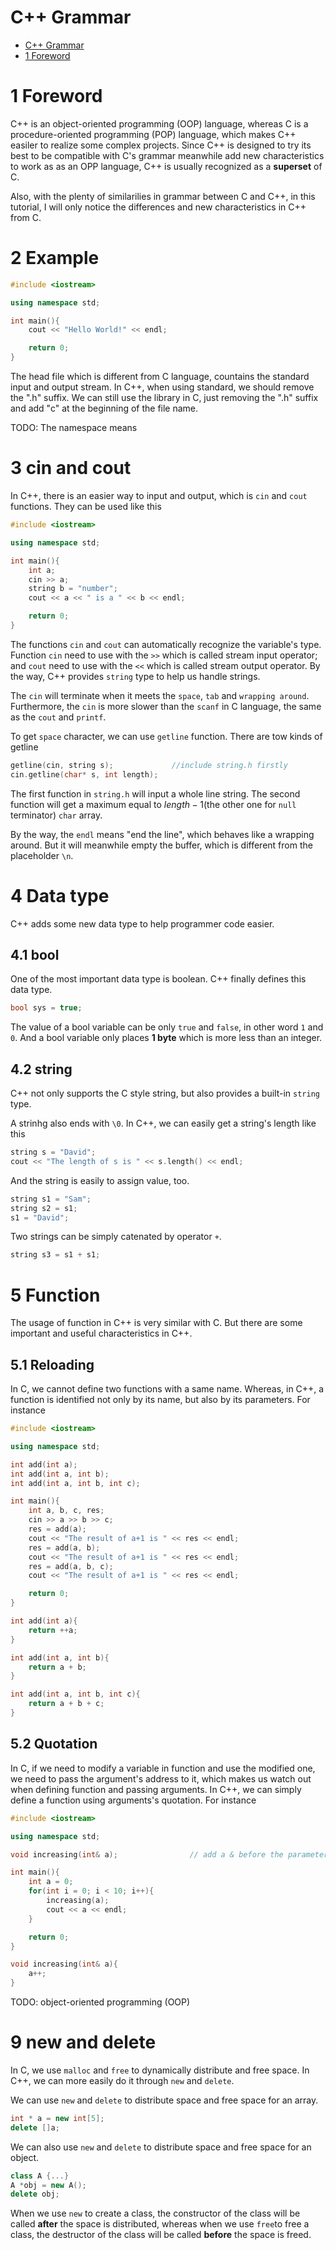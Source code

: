 # C++ Grammar

- [C++ Grammar](#c-grammar)
- [1 Foreword](#1-foreword)

# 1 Foreword

C++ is an object-oriented programming (OOP) language, whereas C is a procedure-oriented programming (POP) language, which makes C++ easiler to realize some complex projects. Since C++ is designed to try its best to be compatible with C's grammar meanwhile add new characteristics to work as as an OPP language, C++ is usually recognized as a **superset** of C.

Also, with the plenty of similarilies in grammar between C and C++, in this tutorial, I will only notice the differences and new characteristics in C++ from C.

# 2 Example

```cpp
#include <iostream>

using namespace std;

int main(){
    cout << "Hello World!" << endl;

    return 0;
}
```

The head file which is different from C language, countains the standard input and output stream. In C++, when using standard, we should remove the ".h" suffix. We can still use the library in C, just removing the ".h" suffix and add "c" at the beginning of the file name.

TODO: The namespace means

# 3 cin and cout

In C++, there is an easier way to input and output, which is `cin` and `cout` functions. They can be used like this

```cpp
#include <iostream>

using namespace std;

int main(){
    int a;
    cin >> a;
    string b = "number";
    cout << a << " is a " << b << endl;

    return 0;
}
```

The functions `cin` and `cout` can automatically recognize the variable's type. Function `cin` need to use with the `>>` which is called stream input operator; and `cout` need to use with the `<<` which is called stream output operator. By the way, C++ provides `string` type to help us handle strings.

The `cin` will terminate when it meets the `space`, `tab` and `wrapping around`. Furthermore, the `cin` is more slower than the `scanf` in C language, the same as the `cout` and `printf`.

To get `space` character, we can use `getline` function. There are tow kinds of getline

```cpp
getline(cin, string s);             //include string.h firstly
cin.getline(char* s, int length);
```

The first function in `string.h` will input a whole line string. The second function will get a maximum equal to $length - 1$(the other one for `null` terminator) `char` array.

By the way, the `endl` means "end the line", which behaves like a wrapping around. But it will meanwhile empty the buffer, which is different from the placeholder `\n`.

# 4 Data type

C++ adds some new data type to help programmer code easier.

## 4.1 bool

One of the most important data type is boolean. C++ finally defines this data type.

```cpp
bool sys = true;
```

The value of a bool variable can be only `true` and `false`, in other word `1` and `0`. And a bool variable only places **1 byte** which is more less than an integer.

## 4.2 string

C++ not only supports the C style string, but also provides a built-in `string` type.

A strinhg also ends with `\0`. In C++, we can easily get a string's length like this

```cpp
string s = "David";
cout << "The length of s is " << s.length() << endl;
```

And the string is easily to assign value, too.

```cpp
string s1 = "Sam";
string s2 = s1;
s1 = "David";
```

Two strings can be simply catenated by operator `+`.

```cpp
string s3 = s1 + s1;
```

# 5 Function

The usage of function in C++ is very similar with C. But there are some important and useful characteristics in C++.

## 5.1 Reloading

In C, we cannot define two functions with a same name. Whereas, in C++, a function is identified not only by its name, but also by its parameters. For instance

```cpp
#include <iostream>

using namespace std;

int add(int a);
int add(int a, int b);
int add(int a, int b, int c);

int main(){
    int a, b, c, res;
    cin >> a >> b >> c;
    res = add(a);
    cout << "The result of a+1 is " << res << endl;
    res = add(a, b);
    cout << "The result of a+1 is " << res << endl;
    res = add(a, b, c);
    cout << "The result of a+1 is " << res << endl;

    return 0;
}

int add(int a){
    return ++a;
}

int add(int a, int b){
    return a + b;
}

int add(int a, int b, int c){
    return a + b + c;
}
```

## 5.2 Quotation

In C, if we need to modify a variable in function and use the modified one, we need to pass the argument's address to it, which makes us watch out when defining function and passing arguments. In C++, we can simply define a function using arguments's quotation. For instance

```cpp
#include <iostream>

using namespace std;

void increasing(int& a);                // add a & before the parameter

int main(){
    int a = 0;
    for(int i = 0; i < 10; i++){
        increasing(a);
        cout << a << endl;
    }

    return 0;
}

void increasing(int& a){
    a++;
}
```

TODO: object-oriented programming (OOP)

# 9 new and delete

In C, we use `malloc` and `free` to dynamically distribute and free space. In C++, we can more easily do it through `new` and `delete`.

We can use `new` and `delete` to distribute space and free space for an array.

```cpp
int * a = new int[5];
delete []a;
```

We can also use `new` and `delete` to distribute space and free space for an object.

```cpp
class A {...}
A *obj = new A();
delete obj;
```

When we use `new` to create a class, the constructor of the class will be called **after** the space is distributed, whereas when we use `free`to free a class, the destructor of the class will be called **before** the space is freed.
